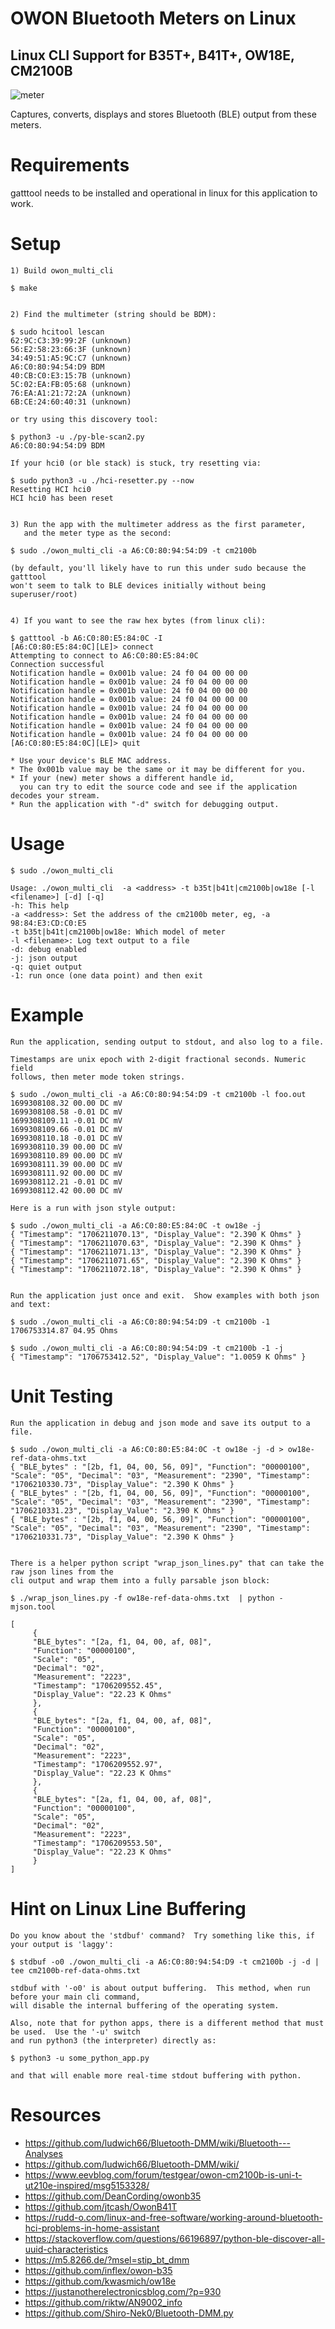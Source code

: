 # OWON Bluetooth Meters on Linux

## Linux CLI Support for B35T+, B41T+, OW18E, CM2100B

![meter](four_owon_meters.jpg)

Captures, converts, displays and stores Bluetooth (BLE) output from these meters.

# Requirements
gatttool needs to be installed and operational in linux for this application to work.

# Setup

	1) Build owon_multi_cli

	$ make


	2) Find the multimeter (string should be BDM):

	$ sudo hcitool lescan
	62:9C:C3:39:99:2F (unknown)
	56:E2:58:23:66:3F (unknown)
	34:49:51:A5:9C:C7 (unknown)
	A6:C0:80:94:54:D9 BDM
	40:CB:C0:E3:15:7B (unknown)
	5C:02:EA:FB:05:68 (unknown)
	76:EA:A1:21:72:2A (unknown)
	6B:CE:24:60:40:31 (unknown)

	or try using this discovery tool:
 
	$ python3 -u ./py-ble-scan2.py
	A6:C0:80:94:54:D9 BDM

	If your hci0 (or ble stack) is stuck, try resetting via:
 
	$ sudo python3 -u ./hci-resetter.py --now
	Resetting HCI hci0
	HCI hci0 has been reset


	3) Run the app with the multimeter address as the first parameter, 
 	   and the meter type as the second:

	$ sudo ./owon_multi_cli -a A6:C0:80:94:54:D9 -t cm2100b

	(by default, you'll likely have to run this under sudo because the gatttool
	won't seem to talk to BLE devices initially without being superuser/root)
	
	
	4) If you want to see the raw hex bytes (from linux cli):
	
	$ gatttool -b A6:C0:80:E5:84:0C -I
	[A6:C0:80:E5:84:0C][LE]> connect
	Attempting to connect to A6:C0:80:E5:84:0C
	Connection successful
	Notification handle = 0x001b value: 24 f0 04 00 00 00 
	Notification handle = 0x001b value: 24 f0 04 00 00 00 
	Notification handle = 0x001b value: 24 f0 04 00 00 00 
	Notification handle = 0x001b value: 24 f0 04 00 00 00 
	Notification handle = 0x001b value: 24 f0 04 00 00 00 
	Notification handle = 0x001b value: 24 f0 04 00 00 00 
	Notification handle = 0x001b value: 24 f0 04 00 00 00 
	Notification handle = 0x001b value: 24 f0 04 00 00 00 
	[A6:C0:80:E5:84:0C][LE]> quit

	* Use your device's BLE MAC address.  
	* The 0x001b value may be the same or it may be different for you.  
	* If your (new) meter shows a different handle id, 
	  you can try to edit the source code and see if the application decodes your stream.  
	* Run the application with "-d" switch for debugging output.


# Usage
	$ sudo ./owon_multi_cli

	Usage: ./owon_multi_cli  -a <address> -t b35t|b41t|cm2100b|ow18e [-l <filename>] [-d] [-q]
	-h: This help
	-a <address>: Set the address of the cm2100b meter, eg, -a 98:84:E3:CD:C0:E5
	-t b35t|b41t|cm2100b|ow18e: Which model of meter
 	-l <filename>: Log text output to a file
	-d: debug enabled
	-j: json output
	-q: quiet output
	-1: run once (one data point) and then exit


# Example
	Run the application, sending output to stdout, and also log to a file.

	Timestamps are unix epoch with 2-digit fractional seconds. Numeric field
	follows, then meter mode token strings.
	
	$ sudo ./owon_multi_cli -a A6:C0:80:94:54:D9 -t cm2100b -l foo.out
	1699308108.32 00.00 DC mV
	1699308108.58 -0.01 DC mV
	1699308109.11 -0.01 DC mV
	1699308109.66 -0.01 DC mV
	1699308110.18 -0.01 DC mV
	1699308110.39 00.00 DC mV
	1699308110.89 00.00 DC mV
	1699308111.39 00.00 DC mV
	1699308111.92 00.00 DC mV
	1699308112.21 -0.01 DC mV
	1699308112.42 00.00 DC mV

	Here is a run with json style output:
 
	$ sudo ./owon_multi_cli -a A6:C0:80:E5:84:0C -t ow18e -j
	{ "Timestamp": "1706211070.13", "Display_Value": "2.390 K Ohms" }
	{ "Timestamp": "1706211070.63", "Display_Value": "2.390 K Ohms" }
	{ "Timestamp": "1706211071.13", "Display_Value": "2.390 K Ohms" }
	{ "Timestamp": "1706211071.65", "Display_Value": "2.390 K Ohms" }
	{ "Timestamp": "1706211072.18", "Display_Value": "2.390 K Ohms" }


	Run the application just once and exit.  Show examples with both json and text:
 
	$ sudo ./owon_multi_cli -a A6:C0:80:94:54:D9 -t cm2100b -1
	1706753314.87 04.95 Ohms
	
	$ sudo ./owon_multi_cli -a A6:C0:80:94:54:D9 -t cm2100b -1 -j
	{ "Timestamp": "1706753412.52", "Display_Value": "1.0059 K Ohms" }



# Unit Testing
	Run the application in debug and json mode and save its output to a file.
	
	$ sudo ./owon_multi_cli -a A6:C0:80:E5:84:0C -t ow18e -j -d > ow18e-ref-data-ohms.txt
	{ "BLE_bytes" : "[2b, f1, 04, 00, 56, 09]", "Function": "00000100", "Scale": "05", "Decimal": "03", "Measurement": "2390", "Timestamp": "1706210330.73", "Display_Value": "2.390 K Ohms" }
	{ "BLE_bytes" : "[2b, f1, 04, 00, 56, 09]", "Function": "00000100", "Scale": "05", "Decimal": "03", "Measurement": "2390", "Timestamp": "1706210331.23", "Display_Value": "2.390 K Ohms" }
	{ "BLE_bytes" : "[2b, f1, 04, 00, 56, 09]", "Function": "00000100", "Scale": "05", "Decimal": "03", "Measurement": "2390", "Timestamp": "1706210331.73", "Display_Value": "2.390 K Ohms" }

	
	There is a helper python script "wrap_json_lines.py" that can take the raw json lines from the 
 	cli output and wrap them into a fully parsable json block:

	$ ./wrap_json_lines.py -f ow18e-ref-data-ohms.txt  | python -mjson.tool
	
	[
         {
         "BLE_bytes": "[2a, f1, 04, 00, af, 08]",
         "Function": "00000100",
         "Scale": "05",
         "Decimal": "02",
         "Measurement": "2223",
         "Timestamp": "1706209552.45",
         "Display_Value": "22.23 K Ohms"
         },
         {
         "BLE_bytes": "[2a, f1, 04, 00, af, 08]",
         "Function": "00000100",
         "Scale": "05",
         "Decimal": "02",
         "Measurement": "2223",
         "Timestamp": "1706209552.97",
         "Display_Value": "22.23 K Ohms"
         },
         {
         "BLE_bytes": "[2a, f1, 04, 00, af, 08]",
         "Function": "00000100",
         "Scale": "05",
         "Decimal": "02",
         "Measurement": "2223",
         "Timestamp": "1706209553.50",
         "Display_Value": "22.23 K Ohms"
         }
	]

	
# Hint on Linux Line Buffering
	Do you know about the 'stdbuf' command?  Try something like this, if your output is 'laggy':

	$ stdbuf -o0 ./owon_multi_cli -a A6:C0:80:94:54:D9 -t cm2100b -j -d | tee cm2100b-ref-data-ohms.txt

	stdbuf with '-o0' is about output buffering.  This method, when run before your main cli command,
 	will disable the internal buffering of the operating system.

	Also, note that for python apps, there is a different method that must be used.  Use the '-u' switch
 	and run python3 (the interpreter) directly as:

	$ python3 -u some_python_app.py

	and that will enable more real-time stdout buffering with python.
	

	
# Resources
* https://github.com/ludwich66/Bluetooth-DMM/wiki/Bluetooth---Analyses
* https://github.com/ludwich66/Bluetooth-DMM/wiki/
* https://www.eevblog.com/forum/testgear/owon-cm2100b-is-uni-t-ut210e-inspired/msg5153328/
* https://github.com/DeanCording/owonb35
* https://github.com/jtcash/OwonB41T
* https://rudd-o.com/linux-and-free-software/working-around-bluetooth-hci-problems-in-home-assistant
* https://stackoverflow.com/questions/66196897/python-ble-discover-all-uuid-characteristics
* https://m5.8266.de/?msel=stip_bt_dmm
* https://github.com/inflex/owon-b35
* https://github.com/kwasmich/ow18e
* https://justanotherelectronicsblog.com/?p=930
* https://github.com/riktw/AN9002_info
* https://github.com/Shiro-Nek0/Bluetooth-DMM.py
  

